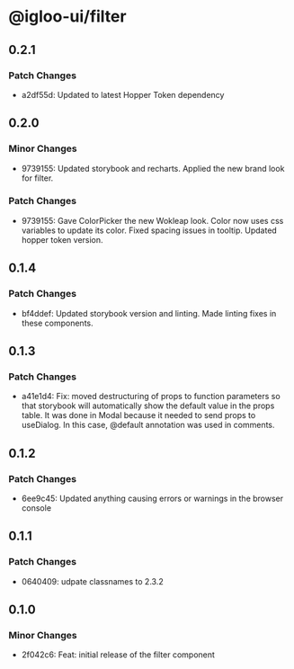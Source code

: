 # @igloo-ui/filter

## 0.2.1

### Patch Changes

- a2df55d: Updated to latest Hopper Token dependency

## 0.2.0

### Minor Changes

- 9739155: Updated storybook and recharts. Applied the new brand look for filter.

### Patch Changes

- 9739155: Gave ColorPicker the new Wokleap look. Color now uses css variables to update its color. Fixed spacing issues in tooltip. Updated hopper token version.

## 0.1.4

### Patch Changes

- bf4ddef: Updated storybook version and linting. Made linting fixes in these components.

## 0.1.3

### Patch Changes

- a41e1d4: Fix: moved destructuring of props to function parameters so that storybook will automatically show the default value in the props table. It was done in Modal because it needed to send props to useDialog. In this case, @default annotation was used in comments.

## 0.1.2

### Patch Changes

- 6ee9c45: Updated anything causing errors or warnings in the browser console

## 0.1.1

### Patch Changes

- 0640409: udpate classnames to 2.3.2

## 0.1.0

### Minor Changes

- 2f042c6: Feat: initial release of the filter component
